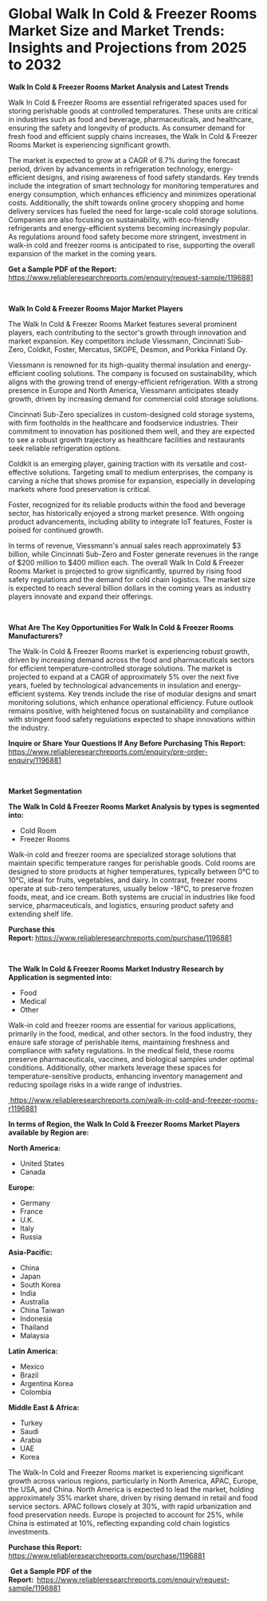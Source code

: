 <p><h1>Global Walk In Cold & Freezer Rooms Market Size and Market Trends: Insights and Projections from 2025 to 2032</h1></p><p><strong>Walk In Cold & Freezer Rooms Market Analysis and Latest Trends</strong></p>
<p><p>Walk In Cold & Freezer Rooms are essential refrigerated spaces used for storing perishable goods at controlled temperatures. These units are critical in industries such as food and beverage, pharmaceuticals, and healthcare, ensuring the safety and longevity of products. As consumer demand for fresh food and efficient supply chains increases, the Walk In Cold & Freezer Rooms Market is experiencing significant growth. </p><p>The market is expected to grow at a CAGR of 8.7% during the forecast period, driven by advancements in refrigeration technology, energy-efficient designs, and rising awareness of food safety standards. Key trends include the integration of smart technology for monitoring temperatures and energy consumption, which enhances efficiency and minimizes operational costs. Additionally, the shift towards online grocery shopping and home delivery services has fueled the need for large-scale cold storage solutions. Companies are also focusing on sustainability, with eco-friendly refrigerants and energy-efficient systems becoming increasingly popular. As regulations around food safety become more stringent, investment in walk-in cold and freezer rooms is anticipated to rise, supporting the overall expansion of the market in the coming years.</p></p>
<p><strong>Get a Sample PDF of the Report:&nbsp;</strong> <a href="https://www.reliableresearchreports.com/enquiry/request-sample/1196881?utm_campaign=3086&utm_medium=2&utm_source=Github&utm_content=ia&utm_term=13042025&utm_id=walk-in-cold-freezer-rooms">https://www.reliableresearchreports.com/enquiry/request-sample/1196881</a></p>
<p>&nbsp;</p>
<p><strong>Walk In Cold & Freezer Rooms Major Market Players</strong></p>
<p><p>The Walk In Cold & Freezer Rooms Market features several prominent players, each contributing to the sector's growth through innovation and market expansion. Key competitors include Viessmann, Cincinnati Sub-Zero, Coldkit, Foster, Mercatus, SKOPE, Desmon, and Porkka Finland Oy.</p><p>Viessmann is renowned for its high-quality thermal insulation and energy-efficient cooling solutions. The company is focused on sustainability, which aligns with the growing trend of energy-efficient refrigeration. With a strong presence in Europe and North America, Viessmann anticipates steady growth, driven by increasing demand for commercial cold storage solutions.</p><p>Cincinnati Sub-Zero specializes in custom-designed cold storage systems, with firm footholds in the healthcare and foodservice industries. Their commitment to innovation has positioned them well, and they are expected to see a robust growth trajectory as healthcare facilities and restaurants seek reliable refrigeration options.</p><p>Coldkit is an emerging player, gaining traction with its versatile and cost-effective solutions. Targeting small to medium enterprises, the company is carving a niche that shows promise for expansion, especially in developing markets where food preservation is critical.</p><p>Foster, recognized for its reliable products within the food and beverage sector, has historically enjoyed a strong market presence. With ongoing product advancements, including ability to integrate IoT features, Foster is poised for continued growth.</p><p>In terms of revenue, Viessmann's annual sales reach approximately $3 billion, while Cincinnati Sub-Zero and Foster generate revenues in the range of $200 million to $400 million each. The overall Walk In Cold & Freezer Rooms Market is projected to grow significantly, spurred by rising food safety regulations and the demand for cold chain logistics. The market size is expected to reach several billion dollars in the coming years as industry players innovate and expand their offerings.</p></p>
<p>&nbsp;</p>
<p><strong>What Are The Key Opportunities For Walk In Cold & Freezer Rooms Manufacturers?</strong></p>
<p><p>The Walk-In Cold & Freezer Rooms market is experiencing robust growth, driven by increasing demand across the food and pharmaceuticals sectors for efficient temperature-controlled storage solutions. The market is projected to expand at a CAGR of approximately 5% over the next five years, fueled by technological advancements in insulation and energy-efficient systems. Key trends include the rise of modular designs and smart monitoring solutions, which enhance operational efficiency. Future outlook remains positive, with heightened focus on sustainability and compliance with stringent food safety regulations expected to shape innovations within the industry.</p></p>
<p><strong>Inquire or Share Your Questions If Any Before Purchasing This Report:</strong> <a href="https://www.reliableresearchreports.com/enquiry/pre-order-enquiry/1196881?utm_campaign=3086&utm_medium=2&utm_source=Github&utm_content=ia&utm_term=13042025&utm_id=walk-in-cold-freezer-rooms">https://www.reliableresearchreports.com/enquiry/pre-order-enquiry/1196881</a></p>
<p>&nbsp;</p>
<p><strong>Market Segmentation</strong></p>
<p><strong>The Walk In Cold & Freezer Rooms Market Analysis by types is segmented into:</strong></p>
<p><ul><li>Cold Room</li><li>Freezer Rooms</li></ul></p>
<p><p>Walk-in cold and freezer rooms are specialized storage solutions that maintain specific temperature ranges for perishable goods. Cold rooms are designed to store products at higher temperatures, typically between 0°C to 10°C, ideal for fruits, vegetables, and dairy. In contrast, freezer rooms operate at sub-zero temperatures, usually below -18°C, to preserve frozen foods, meat, and ice cream. Both systems are crucial in industries like food service, pharmaceuticals, and logistics, ensuring product safety and extending shelf life.</p></p>
<p><strong>Purchase this Report:&nbsp;</strong><a href="https://www.reliableresearchreports.com/purchase/1196881?utm_campaign=3086&utm_medium=2&utm_source=Github&utm_content=ia&utm_term=13042025&utm_id=walk-in-cold-freezer-rooms">https://www.reliableresearchreports.com/purchase/1196881</a></p>
<p>&nbsp;</p>
<p><strong>The Walk In Cold & Freezer Rooms Market Industry Research by Application is segmented into:</strong></p>
<p><ul><li>Food</li><li>Medical</li><li>Other</li></ul></p>
<p><p>Walk-in cold and freezer rooms are essential for various applications, primarily in the food, medical, and other sectors. In the food industry, they ensure safe storage of perishable items, maintaining freshness and compliance with safety regulations. In the medical field, these rooms preserve pharmaceuticals, vaccines, and biological samples under optimal conditions. Additionally, other markets leverage these spaces for temperature-sensitive products, enhancing inventory management and reducing spoilage risks in a wide range of industries.</p></p>
<p><a href="https://www.reliableresearchreports.com/walk-in-cold-and-freezer-rooms-r1196881?utm_campaign=3086&utm_medium=2&utm_source=Github&utm_content=ia&utm_term=13042025&utm_id=walk-in-cold-freezer-rooms">&nbsp;https://www.reliableresearchreports.com/walk-in-cold-and-freezer-rooms-r1196881</a></p>
<p><strong>In terms of Region, the Walk In Cold & Freezer Rooms Market Players available by Region are:</strong></p>
<p>
    <p> <strong> North America: </strong>
        <ul>
            <li>United States</li>
            <li>Canada</li>
        </ul>
        </p> 
    <p> <strong> Europe: </strong>
        <ul>
            <li>Germany</li>
            <li>France</li>
            <li>U.K.</li>
            <li>Italy</li>
            <li>Russia</li>
        </ul>
        </p> 
    <p> <strong> Asia-Pacific: </strong>
        <ul>
            <li>China</li>
            <li>Japan</li>
            <li>South Korea</li>
            <li>India</li>
            <li>Australia</li>
            <li>China Taiwan</li>
            <li>Indonesia</li>
            <li>Thailand</li>
            <li>Malaysia</li>
        </ul>
        </p> 
    <p> <strong> Latin America: </strong>
        <ul>
            <li>Mexico</li>
            <li>Brazil</li>
            <li>Argentina Korea</li>
            <li>Colombia</li>
        </ul>
        </p> 
    <p> <strong> Middle East & Africa: </strong>
        <ul>
            <li>Turkey</li>
            <li>Saudi</li>
            <li>Arabia</li>
            <li>UAE</li>
            <li>Korea</li>
        </ul>
    </p>
    </p>
<p><p>The Walk-In Cold and Freezer Rooms market is experiencing significant growth across various regions, particularly in North America, APAC, Europe, the USA, and China. North America is expected to lead the market, holding approximately 35% market share, driven by rising demand in retail and food service sectors. APAC follows closely at 30%, with rapid urbanization and food preservation needs. Europe is projected to account for 25%, while China is estimated at 10%, reflecting expanding cold chain logistics investments.</p></p>
<p><strong>Purchase this Report: </strong><a href="https://www.reliableresearchreports.com/purchase/1196881?utm_campaign=3086&utm_medium=2&utm_source=Github&utm_content=ia&utm_term=13042025&utm_id=walk-in-cold-freezer-rooms">https://www.reliableresearchreports.com/purchase/1196881</a></p>
<p>&nbsp;<strong>Get a Sample PDF of the Report:&nbsp;&nbsp;</strong><a href="https://www.reliableresearchreports.com/enquiry/request-sample/1196881?utm_campaign=3086&utm_medium=2&utm_source=Github&utm_content=ia&utm_term=13042025&utm_id=walk-in-cold-freezer-rooms">https://www.reliableresearchreports.com/enquiry/request-sample/1196881</a></p>
<p><strong></strong></p>
<p><p></p><p></p><p></p></p>